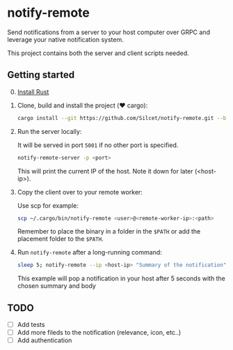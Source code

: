 # notify-remote
Send notifications from a server to your host computer 
over GRPC and leverage your native notification system.

This project contains both the server and client scripts 
needed.

## Getting started
0. [Install Rust](https://www.rust-lang.org/tools/install)

1. Clone, build and install the project (❤️ cargo):
    
    ```sh
    cargo install --git https://github.com/Silcet/notify-remote.git --branch main
    ```

2. Run the server locally:

    It will be served in port `5001` if no other port is specified.
    ```sh
    notify-remote-server -p <port>
    ```
    This will print the current IP of the host. Note it down for later (\<host-ip>).

3. Copy the client over to your remote worker:

    Use scp for example:

    ```sh
    scp ~/.cargo/bin/notify-remote <user>@<remote-worker-ip>:<path>
    ```
    Remember to place the binary in a folder in the `$PATH` or add the placement folder to the `$PATH`.

4. Run `notify-remote` after a long-running command:

    ```sh
    sleep 5; notify-remote --ip <host-ip> "Summary of the notification" "Body of the notification"
    ```
    This example will pop a notification in your host after 5 seconds with the chosen summary and body


## TODO
- [ ] Add tests
- [ ] Add more fileds to the notification (relevance, icon, etc..)
- [ ] Add authentication
